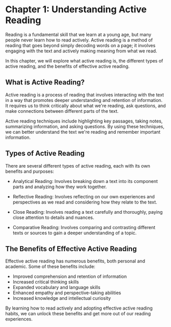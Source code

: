 Chapter 1: Understanding Active Reading
=======================================

Reading is a fundamental skill that we learn at a young age, but many people never learn how to read actively. Active reading is a method of reading that goes beyond simply decoding words on a page; it involves engaging with the text and actively making meaning from what we read.

In this chapter, we will explore what active reading is, the different types of active reading, and the benefits of effective active reading.

What is Active Reading?
-----------------------

Active reading is a process of reading that involves interacting with the text in a way that promotes deeper understanding and retention of information. It requires us to think critically about what we're reading, ask questions, and make connections between different parts of the text.

Active reading techniques include highlighting key passages, taking notes, summarizing information, and asking questions. By using these techniques, we can better understand the text we're reading and remember important information.

Types of Active Reading
-----------------------

There are several different types of active reading, each with its own benefits and purposes:

* Analytical Reading: Involves breaking down a text into its component parts and analyzing how they work together.

* Reflective Reading: Involves reflecting on our own experiences and perspectives as we read and considering how they relate to the text.

* Close Reading: Involves reading a text carefully and thoroughly, paying close attention to details and nuances.

* Comparative Reading: Involves comparing and contrasting different texts or sources to gain a deeper understanding of a topic.

The Benefits of Effective Active Reading
----------------------------------------

Effective active reading has numerous benefits, both personal and academic. Some of these benefits include:

* Improved comprehension and retention of information
* Increased critical thinking skills
* Expanded vocabulary and language skills
* Enhanced empathy and perspective-taking abilities
* Increased knowledge and intellectual curiosity

By learning how to read actively and adopting effective active reading habits, we can unlock these benefits and get more out of our reading experiences.
